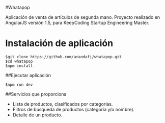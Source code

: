 #Whatapop

Aplicación de venta de artículos de segunda mano. Proyecto realizado en AngularJS versión 1.5, para KeepCoding Startup Engineering Master.
 

# Instalación de aplicación

 ```
 $git clone https://github.com/arandafj/whatapop.git
 $cd whatapop
 $npm install 
 ```

##Ejecutar aplicación
 ```
 $npm run dev
 ```

##Servicios que proporciona

- Lista de productos, clasificados por categorías. 
- Filtros de búsqueda de productos (categoría y/o nombre). 
- Detalle de un producto. 
